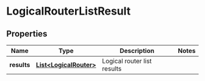 # LogicalRouterListResult

## Properties
Name | Type | Description | Notes
------------ | ------------- | ------------- | -------------
**results** | [**List&lt;LogicalRouter&gt;**](LogicalRouter.md) | Logical router list results | 
